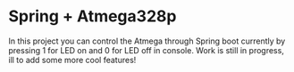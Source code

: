# Spring + Atmega328p
In this project you can control the Atmega through Spring boot currently by pressing 1 for LED on and 0 for LED off in console.
Work is still in progress, ill to add some more cool features!
